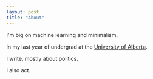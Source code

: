 ```yaml
---
layout: post
title: "About"
---
```


I'm big on machine learning and minimalism.

In my last year of undergrad at the [University of Alberta](http://ualberta.ca/).

I write, mostly about politics.

I also act. 

